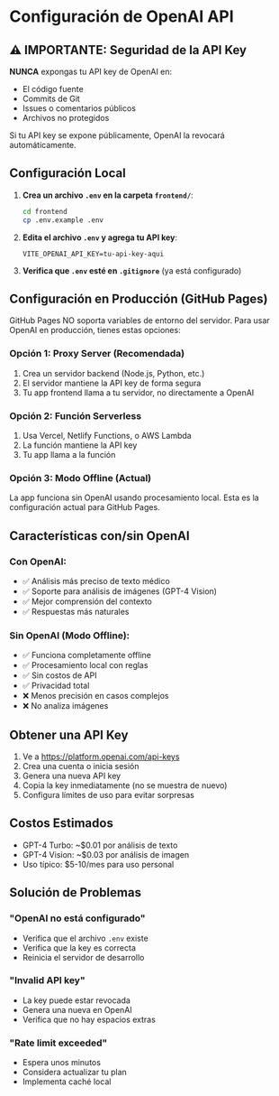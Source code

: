 # Configuración de OpenAI API

## ⚠️ IMPORTANTE: Seguridad de la API Key

**NUNCA** expongas tu API key de OpenAI en:
- El código fuente
- Commits de Git
- Issues o comentarios públicos
- Archivos no protegidos

Si tu API key se expone públicamente, OpenAI la revocará automáticamente.

## Configuración Local

1. **Crea un archivo `.env` en la carpeta `frontend/`**:
   ```bash
   cd frontend
   cp .env.example .env
   ```

2. **Edita el archivo `.env` y agrega tu API key**:
   ```
   VITE_OPENAI_API_KEY=tu-api-key-aqui
   ```

3. **Verifica que `.env` esté en `.gitignore`** (ya está configurado)

## Configuración en Producción (GitHub Pages)

GitHub Pages NO soporta variables de entorno del servidor. Para usar OpenAI en producción, tienes estas opciones:

### Opción 1: Proxy Server (Recomendada)
1. Crea un servidor backend (Node.js, Python, etc.)
2. El servidor mantiene la API key de forma segura
3. Tu app frontend llama a tu servidor, no directamente a OpenAI

### Opción 2: Función Serverless
1. Usa Vercel, Netlify Functions, o AWS Lambda
2. La función mantiene la API key
3. Tu app llama a la función

### Opción 3: Modo Offline (Actual)
La app funciona sin OpenAI usando procesamiento local. Esta es la configuración actual para GitHub Pages.

## Características con/sin OpenAI

### Con OpenAI:
- ✅ Análisis más preciso de texto médico
- ✅ Soporte para análisis de imágenes (GPT-4 Vision)
- ✅ Mejor comprensión del contexto
- ✅ Respuestas más naturales

### Sin OpenAI (Modo Offline):
- ✅ Funciona completamente offline
- ✅ Procesamiento local con reglas
- ✅ Sin costos de API
- ✅ Privacidad total
- ❌ Menos precisión en casos complejos
- ❌ No analiza imágenes

## Obtener una API Key

1. Ve a https://platform.openai.com/api-keys
2. Crea una cuenta o inicia sesión
3. Genera una nueva API key
4. Copia la key inmediatamente (no se muestra de nuevo)
5. Configura límites de uso para evitar sorpresas

## Costos Estimados

- GPT-4 Turbo: ~$0.01 por análisis de texto
- GPT-4 Vision: ~$0.03 por análisis de imagen
- Uso típico: $5-10/mes para uso personal

## Solución de Problemas

### "OpenAI no está configurado"
- Verifica que el archivo `.env` existe
- Verifica que la key es correcta
- Reinicia el servidor de desarrollo

### "Invalid API key"
- La key puede estar revocada
- Genera una nueva en OpenAI
- Verifica que no hay espacios extras

### "Rate limit exceeded"
- Espera unos minutos
- Considera actualizar tu plan
- Implementa caché local